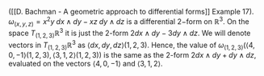 ([[D. Bachman - A geometric approach to differential forms]] Example 17).  $\omega_{(x,y,z)} = x^2y\;dx\wedge dy-xz\;dy\wedge dz$ is a differential $2-$form on $\mathbb{R}^3$. On the space $T_{(1,2,3)}\mathbb{R}^3$ it is just the 2-form $2dx\wedge dy-3dy\wedge dz$. We will denote vectors in $T_{(1,2,3)}\mathbb{R}^3$ as $\langle dx, dy, dz\rangle(1,2,3)$. Hence, the value of $\omega_{(1,2,3)}(\langle4, 0, −1\rangle(1,2,3), \langle3, 1, 2\rangle(1,2,3))$ is the same as the 2-form $2dx\wedge dy + dy \wedge dz$, evaluated on the vectors $\langle4, 0, −1\rangle$ and $\langle3, 1, 2\rangle$.